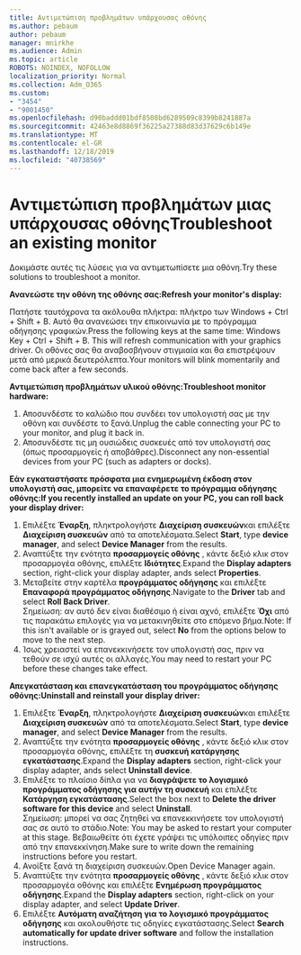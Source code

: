 ```yaml
---
title: Αντιμετώπιση προβλημάτων υπάρχουσας οθόνης
ms.author: pebaum
author: pebaum
manager: mnirkhe
ms.audience: Admin
ms.topic: article
ROBOTS: NOINDEX, NOFOLLOW
localization_priority: Normal
ms.collection: Adm_O365
ms.custom:
- "3454"
- "9001450"
ms.openlocfilehash: d90baddd01bdf8508bd6289509c8399b8241887a
ms.sourcegitcommit: 42463e8d8869f36225a27388d83d37629c6b149e
ms.translationtype: MT
ms.contentlocale: el-GR
ms.lasthandoff: 12/18/2019
ms.locfileid: "40738569"
---
```

# <a name="troubleshoot-an-existing-monitor"></a><span data-ttu-id="93aa2-102">Αντιμετώπιση προβλημάτων μιας υπάρχουσας οθόνης</span><span class="sxs-lookup"><span data-stu-id="93aa2-102">Troubleshoot an existing monitor</span></span>

<span data-ttu-id="93aa2-103">Δοκιμάστε αυτές τις λύσεις για να αντιμετωπίσετε μια οθόνη.</span><span class="sxs-lookup"><span data-stu-id="93aa2-103">Try these solutions to troubleshoot a monitor.</span></span> 

<span data-ttu-id="93aa2-104">**Ανανεώστε την οθόνη της οθόνης σας:**</span><span class="sxs-lookup"><span data-stu-id="93aa2-104">**Refresh your monitor's display:**</span></span>

<span data-ttu-id="93aa2-105">Πατήστε ταυτόχρονα τα ακόλουθα πλήκτρα: πλήκτρο των Windows + Ctrl + Shift + B. Αυτό θα ανανεώσει την επικοινωνία με το πρόγραμμα οδήγησης γραφικών.</span><span class="sxs-lookup"><span data-stu-id="93aa2-105">Press the following keys at the same time: Windows Key  + Ctrl + Shift + B. This will refresh communication with your graphics driver.</span></span> <span data-ttu-id="93aa2-106">Οι οθόνες σας θα αναβοσβήνουν στιγμιαία και θα επιστρέψουν μετά από μερικά δευτερόλεπτα.</span><span class="sxs-lookup"><span data-stu-id="93aa2-106">Your monitors will blink momentarily and come back after a few seconds.</span></span>

<span data-ttu-id="93aa2-107">**Αντιμετώπιση προβλημάτων υλικού οθόνης:**</span><span class="sxs-lookup"><span data-stu-id="93aa2-107">**Troubleshoot monitor hardware:**</span></span>

1. <span data-ttu-id="93aa2-108">Αποσυνδέστε το καλώδιο που συνδέει τον υπολογιστή σας με την οθόνη και συνδέστε το ξανά.</span><span class="sxs-lookup"><span data-stu-id="93aa2-108">Unplug the cable connecting your PC to your monitor, and plug it back in.</span></span>
2. <span data-ttu-id="93aa2-109">Αποσυνδέστε τις μη ουσιώδεις συσκευές από τον υπολογιστή σας (όπως προσαρμογείς ή αποβάθρες).</span><span class="sxs-lookup"><span data-stu-id="93aa2-109">Disconnect any non-essential devices from your PC (such as adapters or docks).</span></span>

<span data-ttu-id="93aa2-110">**Εάν εγκαταστήσατε πρόσφατα μια ενημερωμένη έκδοση στον υπολογιστή σας, μπορείτε να επαναφέρετε το πρόγραμμα οδήγησης οθόνης:**</span><span class="sxs-lookup"><span data-stu-id="93aa2-110">**If you recently installed an update on your PC, you can roll back your display driver:**</span></span>

1. <span data-ttu-id="93aa2-111">Επιλέξτε **Έναρξη**, πληκτρολογήστε **Διαχείριση συσκευών**και επιλέξτε **Διαχείριση συσκευών** από τα αποτελέσματα.</span><span class="sxs-lookup"><span data-stu-id="93aa2-111">Select **Start**, type **device manager**, and select **Device Manager** from the results.</span></span>
2. <span data-ttu-id="93aa2-112">Αναπτύξτε την ενότητα **προσαρμογείς οθόνης** , κάντε δεξιό κλικ στον προσαρμογέα οθόνης, επιλέξτε **Ιδιότητες**.</span><span class="sxs-lookup"><span data-stu-id="93aa2-112">Expand the **Display adapters** section, right-click your display adapter, ands select **Properties**.</span></span>
3. <span data-ttu-id="93aa2-113">Μεταβείτε στην καρτέλα **προγράμματος οδήγησης** και επιλέξτε **Επαναφορά προγράμματος οδήγησης**.</span><span class="sxs-lookup"><span data-stu-id="93aa2-113">Navigate to the **Driver** tab and select **Roll Back Driver**.</span></span> <br>
<span data-ttu-id="93aa2-114">Σημείωση: αν αυτό δεν είναι διαθέσιμο ή είναι αχνό, επιλέξτε **Όχι** από τις παρακάτω επιλογές για να μετακινηθείτε στο επόμενο βήμα.</span><span class="sxs-lookup"><span data-stu-id="93aa2-114">Note: If this isn't available or is grayed out, select **No** from the options below to move to the next step.</span></span>
4. <span data-ttu-id="93aa2-115">Ίσως χρειαστεί να επανεκκινήσετε τον υπολογιστή σας, πριν να τεθούν σε ισχύ αυτές οι αλλαγές.</span><span class="sxs-lookup"><span data-stu-id="93aa2-115">You may need to restart your PC before these changes take effect.</span></span>

<span data-ttu-id="93aa2-116">**Απεγκατάσταση και επανεγκατάσταση του προγράμματος οδήγησης οθόνης:**</span><span class="sxs-lookup"><span data-stu-id="93aa2-116">**Uninstall and reinstall your display driver:**</span></span>

1. <span data-ttu-id="93aa2-117">Επιλέξτε **Έναρξη**, πληκτρολογήστε **Διαχείριση συσκευών**και επιλέξτε **Διαχείριση συσκευών** από τα αποτελέσματα.</span><span class="sxs-lookup"><span data-stu-id="93aa2-117">Select **Start**, type **device manager**, and select **Device Manager** from the results.</span></span>
2. <span data-ttu-id="93aa2-118">Αναπτύξτε την ενότητα **προσαρμογείς οθόνης** , κάντε δεξιό κλικ στον προσαρμογέα οθόνης, επιλέξτε τη **συσκευή κατάργησης εγκατάστασης**.</span><span class="sxs-lookup"><span data-stu-id="93aa2-118">Expand the **Display adapters** section, right-click your display adapter, ands select **Uninstall device**.</span></span> 
3. <span data-ttu-id="93aa2-119">Επιλέξτε το πλαίσιο δίπλα για να **διαγράψετε το λογισμικό προγράμματος οδήγησης για αυτήν τη συσκευή** και επιλέξτε **Κατάργηση εγκατάστασης**.</span><span class="sxs-lookup"><span data-stu-id="93aa2-119">Select the box next to **Delete the driver software for this device** and select **Uninstall**.</span></span><br>
<span data-ttu-id="93aa2-120">Σημείωση: μπορεί να σας ζητηθεί να επανεκκινήσετε τον υπολογιστή σας σε αυτό το στάδιο.</span><span class="sxs-lookup"><span data-stu-id="93aa2-120">Note: You may be asked to restart your computer at this stage.</span></span> <span data-ttu-id="93aa2-121">Βεβαιωθείτε ότι έχετε γράψει τις υπόλοιπες οδηγίες πριν από την επανεκκίνηση.</span><span class="sxs-lookup"><span data-stu-id="93aa2-121">Make sure to write down the remaining instructions before you restart.</span></span>
4. <span data-ttu-id="93aa2-122">Ανοίξτε ξανά τη διαχείριση συσκευών.</span><span class="sxs-lookup"><span data-stu-id="93aa2-122">Open Device Manager again.</span></span>
5. <span data-ttu-id="93aa2-123">Αναπτύξτε την ενότητα **προσαρμογείς οθόνης** , κάντε δεξιό κλικ στον προσαρμογέα οθόνης και επιλέξτε **Ενημέρωση προγράμματος οδήγησης**.</span><span class="sxs-lookup"><span data-stu-id="93aa2-123">Expand the **Display adapters** section, right-click on your display adapter, and select **Update Driver**.</span></span>
6. <span data-ttu-id="93aa2-124">Επιλέξτε **Αυτόματη αναζήτηση για το λογισμικό προγράμματος οδήγησης** και ακολουθήστε τις οδηγίες εγκατάστασης.</span><span class="sxs-lookup"><span data-stu-id="93aa2-124">Select **Search automatically for update driver software** and follow the installation instructions.</span></span>